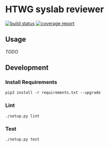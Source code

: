 # HTWG syslab reviewer

[![build status](https://git.brn.li/htwg-syslab/syslab-reviewer/badges/master/build.svg)](https://git.brn.li/htwg-syslab/syslab-reviewer/commits/master)
[![coverage report](https://git.brn.li/htwg-syslab/syslab-reviewer/badges/master/coverage.svg)](https://git.brn.li/htwg-syslab/syslab-reviewer/commits/master)

## Usage

*TODO*



## Development
### Install Requirements
```
pip3 install -r requirements.txt --upgrade
```

### Lint
```
./setup.py lint
```

### Test
```
./setup.py test
```